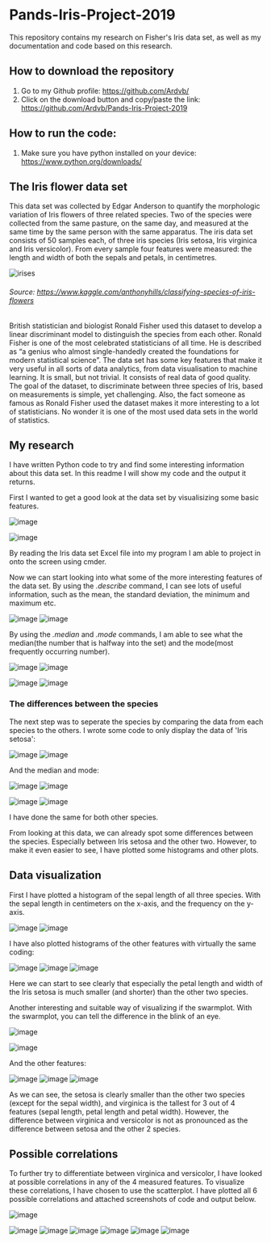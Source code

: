 # Pands-Iris-Project-2019

This repository contains my research on Fisher's Iris data set, as well as my documentation and code based on this research.

## How to download the repository

1. Go to my Github profile: https://github.com/Ardvb/
2. Click on the download button and copy/paste the link: https://github.com/Ardvb/Pands-Iris-Project-2019

## How to run the code:

1. Make sure you have python installed on your device: https://www.python.org/downloads/


## The Iris flower data set

This data set was collected by Edgar Anderson to quantify the morphologic variation of Iris flowers of three related species.
Two of the species were collected from the same pasture, on the same day, and measured at the same time by the same person with the same apparatus.
The iris data set consists of 50 samples each, of three iris species (Iris setosa, Iris virginica and Iris versicolor). 
From every sample four features were measured: the length and width of both the sepals and petals, in centimetres.

![irises](https://user-images.githubusercontent.com/47186083/56307201-35335780-613c-11e9-8191-827eca81c80e.png)
###### Source: https://www.kaggle.com/anthonyhills/classifying-species-of-iris-flowers

British statistician and biologist Ronald Fisher used this dataset to develop a linear discriminant model to distinguish the species from each other.
Ronald Fisher is one of the most celebrated statisticians of all time. 
He is described as “a genius who almost single-handedly created the foundations for modern statistical science”.
The data set has some key features that make it very useful in all sorts of data analytics, from data visualisation to machine learning.
It is small, but not trivial. It consists of real data of good quality. 
The goal of the dataset, to discriminate between three species of Iris, based on measurements is simple, yet challenging.
Also, the fact someone as famous as Ronald Fisher used the dataset makes it more interesting to a lot of statisticians.
No wonder it is one of the most used data sets in the world of statistics.

## My research

I have written Python code to try and find some interesting information about this data set.
In this readme I will show my code and the output it returns.

First I wanted to get a good look at the data set by visualisizing some basic features.

![image](https://user-images.githubusercontent.com/47186083/56310182-28fec880-6143-11e9-8edc-210f58f89ab9.png)

![image](https://user-images.githubusercontent.com/47186083/56310252-564b7680-6143-11e9-8ca4-2de350f58915.png)

By reading the Iris data set Excel file into my program I am able to project in onto the screen using cmder. 

Now we can start looking into what some of the more interesting features of the data set. By using the _.describe_ command, I can see lots of useful information, such as the mean, the standard deviation, the minimum and maximum etc.


![image](https://user-images.githubusercontent.com/47186083/56310349-9dd20280-6143-11e9-85b8-de1e17f8b4e5.png)
![image](https://user-images.githubusercontent.com/47186083/56310392-b17d6900-6143-11e9-9662-068cbbd72524.png)


By using the _.median_ and _.mode_ commands, I am able to see what the median(the number that is halfway into the set) and the mode(most frequently occurring number).

![image](https://user-images.githubusercontent.com/47186083/56310565-205ac200-6144-11e9-9f1f-e74069197ae3.png)
![image](https://user-images.githubusercontent.com/47186083/56310596-310b3800-6144-11e9-8ad5-46d73e3347c8.png)

![image](https://user-images.githubusercontent.com/47186083/56310641-4e400680-6144-11e9-8fde-742a08ce4192.png)
![image](https://user-images.githubusercontent.com/47186083/56311063-08377280-6145-11e9-9bcc-cc65739adc8f.png)


### The differences between the species

The next step was to seperate the species by comparing the data from each species to the others.
I wrote some code to only display the data of 'Iris setosa':

![image](https://user-images.githubusercontent.com/47186083/56311174-49c81d80-6145-11e9-8481-19aab85ee9db.png)
![image](https://user-images.githubusercontent.com/47186083/56311201-59dffd00-6145-11e9-9aa3-d0952774d727.png)

And the median and mode:

![image](https://user-images.githubusercontent.com/47186083/56311337-b04d3b80-6145-11e9-8bd8-917e02d3fffa.png)
![image](https://user-images.githubusercontent.com/47186083/56311371-c5c26580-6145-11e9-9606-b5f62285dbaa.png)

![image](https://user-images.githubusercontent.com/47186083/56311389-d4108180-6145-11e9-9584-f809802352a6.png)
![image](https://user-images.githubusercontent.com/47186083/56311422-e38fca80-6145-11e9-911f-c847ecdec2bd.png)


I have done the same for both other species.

From looking at this data, we can already spot some differences between the species. Especially between Iris setosa and the other two.
However, to make it even easier to see, I have plotted some histograms and other plots.

## Data visualization

First I have plotted a histogram of the sepal length of all three species. With the sepal length in centimeters on the x-axis, and the frequency on the y-axis.

![image](https://user-images.githubusercontent.com/47186083/56308930-59913300-6140-11e9-924c-0b371f6c22c9.png)
![image](https://user-images.githubusercontent.com/47186083/56309064-b7257f80-6140-11e9-9047-aa38b5f36ac1.png)


I have also plotted histograms of the other features with virtually the same coding:

![image](https://user-images.githubusercontent.com/47186083/56309125-d3292100-6140-11e9-9078-ff3e1afbf12e.png)
![image](https://user-images.githubusercontent.com/47186083/56309163-e2a86a00-6140-11e9-9cbb-e8bbbf8f58ba.png)
![image](https://user-images.githubusercontent.com/47186083/56309171-e76d1e00-6140-11e9-9b1e-01df2a5af9df.png)

Here we can start to see clearly that especially the petal length and width of the Iris setosa is much smaller (and shorter) than the other two species.

Another interesting and suitable way of visualizing if the swarmplot. With the swarmplot, you can tell the difference in the blink of an eye.

![image](https://user-images.githubusercontent.com/47186083/56309335-4cc10f00-6141-11e9-8071-925c9314e7ce.png)

![image](https://user-images.githubusercontent.com/47186083/56309415-6f532800-6141-11e9-864d-84f9d16bdf00.png)

And the other features:

![image](https://user-images.githubusercontent.com/47186083/56309442-7ed27100-6141-11e9-976c-92d4d5e148d5.png)
![image](https://user-images.githubusercontent.com/47186083/56309456-84c85200-6141-11e9-8782-4e006e7b7fa5.png)
![image](https://user-images.githubusercontent.com/47186083/56309473-8abe3300-6141-11e9-84b8-4b35191ff71f.png)

As we can see, the setosa is clearly smaller than the other two species (except for the sepal width), and virginica is the tallest for 3 out of 4 features (sepal length, petal length and petal width). However, the difference between virginica and versicolor is not as pronounced as the difference between setosa and the other 2 species.

## Possible correlations

To further try to differentiate between virginica and versicolor, I have looked at possible correlations in any of the 4 measured features.
To visualize these correlations, I have chosen to use the scatterplot. I have plotted all 6 possible correlations and attached screenshots of code and output below.

![image](https://user-images.githubusercontent.com/47186083/56311850-d7f0d380-6146-11e9-8dd6-a82be70ec6ed.png)

![image](https://user-images.githubusercontent.com/47186083/56312187-8dbc2200-6147-11e9-8600-034425152cd2.png)
![image](https://user-images.githubusercontent.com/47186083/56312198-94e33000-6147-11e9-9374-256411ad3811.png)
![image](https://user-images.githubusercontent.com/47186083/56313428-83e7ee00-614a-11e9-9363-ea7465cf701e.png)
![image](https://user-images.githubusercontent.com/47186083/56313481-9bbf7200-614a-11e9-820f-f159519e063f.png)
![image](https://user-images.githubusercontent.com/47186083/56313275-294e9200-614a-11e9-94fa-19f0ae1fd5c1.png)
![image](https://user-images.githubusercontent.com/47186083/56313183-e42a6000-6149-11e9-84f5-b2dad7d2a85b.png)
